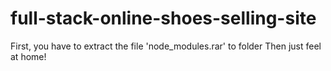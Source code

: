 # full-stack-online-shoes-selling-site
First, you have to extract the file 'node_modules.rar' to folder
Then just feel at home!
